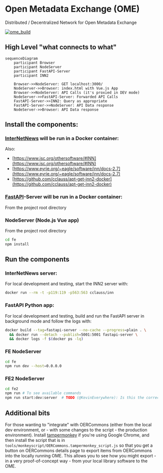# Open Metadata Exchange (OME)
Distributed / Decentralized Network for Open Metadata Exchange

[![ome_build](https://github.com/ISKME/Open-Metadata-Exchange/actions/workflows/build.yml/badge.svg)](https://github.com/ISKME/Open-Metadata-Exchange/actions/workflows/build.yml)

## High Level "what connects to what"

```mermaid
sequenceDiagram
	participant Browser
	participant NodeServer
	participant FastAPI-Server
	participant INN2

	Browser->>NodeServer: GET localhost:3000/
	NodeServer->>Browser: index.html with Vue.js App
	Browser->>NodeServer: API Calls (it's proxied in DEV mode)
	NodeServer->>FastAPI-Server: Forwarded API Calls
	FastAPI-Server->>INN2: Query as appropriate
	FastAPI-Server->>NodeServer: API Data response
	NodeServer->>Browser: API Data response
```

## Install the components:
### [InterNetNews](https://github.com/InterNetNews/inn) will be run in a Docker container:
Also:
* [https://www.isc.org/othersoftware/#INN](https://www.isc.org/othersoftware/#INN)
* [https://www.eyrie.org/~eagle/software/inn/docs-2.7](https://www.eyrie.org/~eagle/software/inn/docs-2.7)
* [https://github.com/cclauss/apt-get-inn2-docker](https://github.com/cclauss/apt-get-inn2-docker)

### [FastAPI](https://fastapi.tiangolo.com/)-Server will be run in a Docker container:
From the project root directory

### NodeServer (Node.js Vue app)
From the project root directory
```bash
cd fe
npm install
```

## Run the components
### InterNetNews server:
For local development and testing, start the INN2 server with:
```bash
docker run --rm -t -p119:119 -p563:563 cclauss/inn
```

### FastAPI Python app:
For local development and testing, build and run the FastAPI server
in background mode and follow the logs with:
```bash
docker build --tag=fastapi-server --no-cache --progress=plain . \
  && docker run --detach --publish=5001:5001 fastapi-server \
  && docker logs -f $(docker ps -lq)
```

### FE NodeServer
```bash
cd fe
npm run dev --host=0.0.0.0
```

### FE2 NodeServer
```bash
cd fe2
npm run # To see available commands
npm run start:dev:server  # TODO (@KevinEverywhere): Is this the correct command to display the UI?
```

## Additional bits
For those wanting to "integrate" with OERCommons (either from the
local dev environment, or - with some changes to the script - the
production environment). Install [tampermonkey](https://www.tampermonkey.net/)
if you're using Google Chrome, and then install the script that is in
`tools/monkeyscript/OERCommons.tampermonkey_script.js` so that you get
a button on OERCommons details page to export items from OERCommons
into the locally running OME. This allows you to see how you might
export - in a very proof-of-concept way - from your local library
software to the OME.
